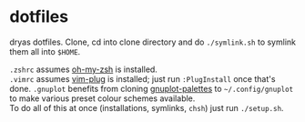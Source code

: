 dotfiles
========

dryas dotfiles. Clone, cd into clone directory and do `./symlink.sh` to symlink them all into `$HOME`.

`.zshrc` assumes [oh-my-zsh](https://github.com/robbyrussell/oh-my-zsh) is installed.  
`.vimrc` assumes [vim-plug](https://github.com/junegunn/vim-plug) is installed; just run `:PlugInstall` once that's done. 
`.gnuplot` benefits from cloning [gnuplot-palettes](https://github.com/Gnuplotting/gnuplot-palettes) to `~/.config/gnuplot` to make various preset colour schemes available.  
To do all of this at once (installations, symlinks, `chsh`) just run `./setup.sh`.
